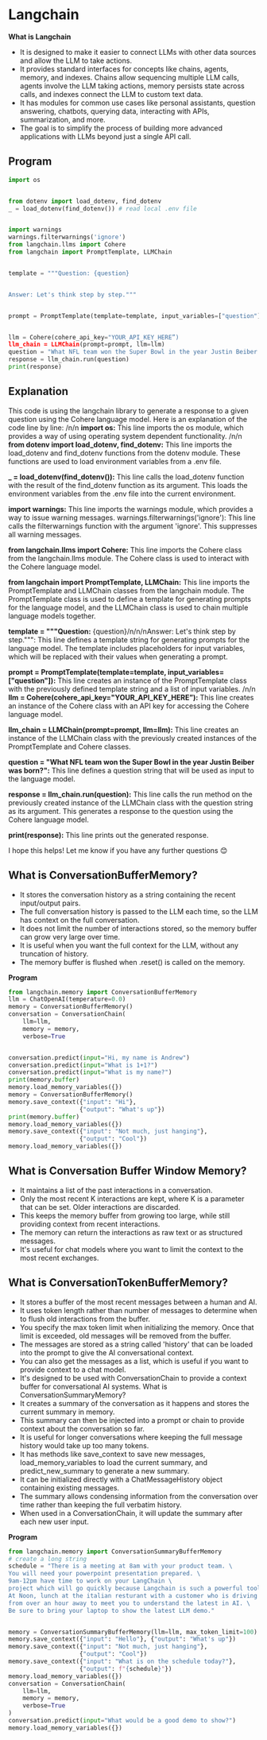 # Langchain

**What is Langchain**

- It is designed to make it easier to connect LLMs with other data sources and allow the LLM to take actions.
- It provides standard interfaces for concepts like chains, agents, memory, and indexes. Chains allow sequencing multiple LLM calls, agents involve the LLM taking actions, memory persists state across calls, and indexes connect the LLM to custom text data.
- It has modules for common use cases like personal assistants, question answering, chatbots, querying data, interacting with APIs, summarization, and more.
- The goal is to simplify the process of building more advanced applications with LLMs beyond just a single API call.


## Program
```python
import os


from dotenv import load_dotenv, find_dotenv
_ = load_dotenv(find_dotenv()) # read local .env file


import warnings
warnings.filterwarnings('ignore')
from langchain.llms import Cohere
from langchain import PromptTemplate, LLMChain


template = """Question: {question}


Answer: Let's think step by step."""


prompt = PromptTemplate(template=template, input_variables=["question"] )


llm = Cohere(cohere_api_key="YOUR_API_KEY_HERE”)
llm_chain = LLMChain(prompt=prompt, llm=llm)
question = "What NFL team won the Super Bowl in the year Justin Beiber was born?"
response = llm_chain.run(question) 
print(response)
```



## Explanation

This code is using the langchain library to generate a response to a given question using the Cohere language model. Here is an explanation of the code line by line: /n/n
**import os:** This line imports the os module, which provides a way of using operating system dependent functionality. /n/n
**from dotenv import load_dotenv, find_dotenv:** This line imports the load_dotenv and find_dotenv functions from the dotenv module. These functions are used to load environment variables from a .env file.

**_ = load_dotenv(find_dotenv()):** This line calls the load_dotenv function with the result of the find_dotenv function as its argument. This loads the environment variables from the .env file into the current environment.

**import warnings:** This line imports the warnings module, which provides a way to issue warning messages.
warnings.filterwarnings('ignore'): This line calls the filterwarnings function with the argument 'ignore'. This suppresses all warning messages.

**from langchain.llms import Cohere:** This line imports the Cohere class from the langchain.llms module. The Cohere class is used to interact with the Cohere language model.

**from langchain import PromptTemplate, LLMChain:** This line imports the PromptTemplate and LLMChain classes from the langchain module. The PromptTemplate class is used to define a template for generating prompts for the language model, and the LLMChain class is used to chain multiple language models together.

**template = """Question:** {question}/n/n/nAnswer: Let's think step by step.""": This line defines a template string for generating prompts for the language model. The template includes placeholders for input variables, which will be replaced with their values when generating a prompt.

**prompt = PromptTemplate(template=template, input_variables=["question"]):** This line creates an instance of the PromptTemplate class with the previously defined template string and a list of input variables. /n/n
**llm = Cohere(cohere_api_key="YOUR_API_KEY_HERE”):** This line creates an instance of the Cohere class with an API key for accessing the Cohere language model.

**llm_chain = LLMChain(prompt=prompt, llm=llm):** This line creates an instance of the LLMChain class with the previously created instances of the PromptTemplate and Cohere classes.

**question = "What NFL team won the Super Bowl in the year Justin Beiber was born?":** This line defines a question string that will be used as input to the language model.

**response = llm_chain.run(question):** This line calls the run method on the previously created instance of the LLMChain class with the question string as its argument. This generates a response to the question using the Cohere language model. 

**print(response):** This line prints out the generated response.

I hope this helps! Let me know if you have any further questions 😊


## What is ConversationBufferMemory?

- It stores the conversation history as a string containing the recent input/output pairs.
- The full conversation history is passed to the LLM each time, so the LLM has context on the full conversation.
- It does not limit the number of interactions stored, so the memory buffer can grow very large over time.
- It is useful when you want the full context for the LLM, without any truncation of history.
- The memory buffer is flushed when .reset() is called on the memory.

**Program**

```python
from langchain.memory import ConversationBufferMemory
llm = ChatOpenAI(temperature=0.0)
memory = ConversationBufferMemory()
conversation = ConversationChain(
    llm=llm, 
    memory = memory,
    verbose=True


conversation.predict(input="Hi, my name is Andrew")
conversation.predict(input="What is 1+1?")
conversation.predict(input="What is my name?")
print(memory.buffer)
memory.load_memory_variables({})
memory = ConversationBufferMemory()
memory.save_context({"input": "Hi"}, 
                    {"output": "What's up"})
print(memory.buffer)
memory.load_memory_variables({})
memory.save_context({"input": "Not much, just hanging"}, 
                    {"output": "Cool"})
memory.load_memory_variables({})

```

## What is Conversation Buffer Window Memory?
- It maintains a list of the past interactions in a conversation.
- Only the most recent K interactions are kept, where K is a parameter that can be set. Older interactions are discarded.
- This keeps the memory buffer from growing too large, while still providing context from recent interactions.
- The memory can return the interactions as raw text or as structured messages.
- It's useful for chat models where you want to limit the context to the most recent exchanges.

## What is ConversationTokenBufferMemory?
- It stores a buffer of the most recent messages between a human and AI.
- It uses token length rather than number of messages to determine when to flush old interactions from the buffer.
- You specify the max token limit when initializing the memory. Once that limit is exceeded, old messages will be removed from the buffer.
- The messages are stored as a string called 'history' that can be loaded into the prompt to give the AI conversational context.
- You can also get the messages as a list, which is useful if you want to provide context to a chat model.
- It's designed to be used with ConversationChain to provide a context buffer for conversational AI systems.
What is ConversationSummaryMemory?
- It creates a summary of the conversation as it happens and stores the current summary in memory.
- This summary can then be injected into a prompt or chain to provide context about the conversation so far.
- It is useful for longer conversations where keeping the full message history would take up too many tokens.
- It has methods like save_context to save new messages, load_memory_variables to load the current summary, and predict_new_summary to generate a new summary.
- It can be initialized directly with a ChatMessageHistory object containing existing messages.
- The summary allows condensing information from the conversation over time rather than keeping the full verbatim history.
- When used in a ConversationChain, it will update the summary after each new user input.

**Program**
```python
from langchain.memory import ConversationSummaryBufferMemory
# create a long string
schedule = "There is a meeting at 8am with your product team. \
You will need your powerpoint presentation prepared. \
9am-12pm have time to work on your LangChain \
project which will go quickly because Langchain is such a powerful tool. \
At Noon, lunch at the italian resturant with a customer who is driving \
from over an hour away to meet you to understand the latest in AI. \
Be sure to bring your laptop to show the latest LLM demo."


memory = ConversationSummaryBufferMemory(llm=llm, max_token_limit=100)
memory.save_context({"input": "Hello"}, {"output": "What's up"})
memory.save_context({"input": "Not much, just hanging"},
                    {"output": "Cool"})
memory.save_context({"input": "What is on the schedule today?"}, 
                    {"output": f"{schedule}"})
memory.load_memory_variables({})
conversation = ConversationChain(
    llm=llm, 
    memory = memory,
    verbose=True
)
conversation.predict(input="What would be a good demo to show?")
memory.load_memory_variables({})
```
